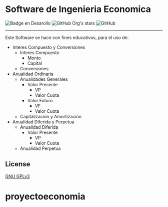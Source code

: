 # Software de Ingenieria Economica 

 ![Badge en Desarollo](https://img.shields.io/badge/STATE-SUCESS-green) 
 ![GitHub Org's stars](https://img.shields.io/github/stars/nortigozab?style=social)
 ![GitHub](https://img.shields.io/github/license/nortigozab/softwareingeco)
_____________________________________________
Este Software se hace con fines educativos, para el uso de:

* Interes Compuesto y Conversiones 
    * Interes Compuesto
        * Monto
        * Capital
    * Conversiones
* Anualidad Ordinaria
    * Anualidades Generales
        * Valor Presente
            * VP
            * Valor Cuota
        * Valor Futuro
            * VF
            * Valor Cuota
    * Capitalización y Amortización
* Anualidad Diferida y Perpetua 
    * Anualidad Diferida
        * Valor Presente
            * VP
            * Valor Cuota
    * Anualidad Perpetua 

## License  

[GNU GPLv3](https://choosealicense.com/licenses/gpl-3.0/)
 
# proyectoeconomia
